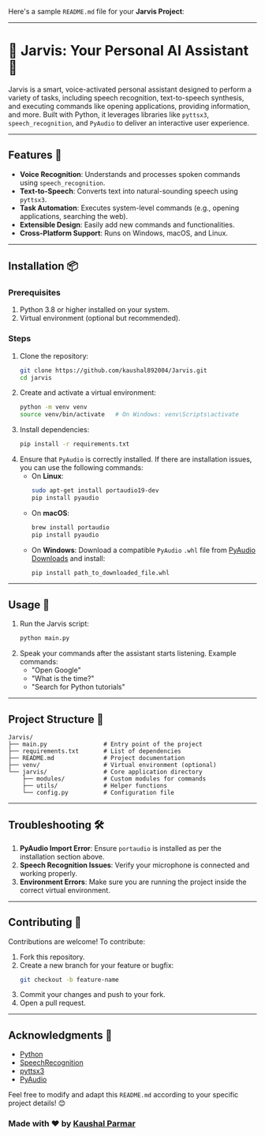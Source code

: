 Here's a sample `README.md` file for your **Jarvis Project**:

---

# 🤖 Jarvis: Your Personal AI Assistant 🚀

Jarvis is a smart, voice-activated personal assistant designed to perform a variety of tasks, including speech recognition, text-to-speech synthesis, and executing commands like opening applications, providing information, and more. Built with Python, it leverages libraries like `pyttsx3`, `speech_recognition`, and `PyAudio` to deliver an interactive user experience.

---

## Features 🌟

- **Voice Recognition**: Understands and processes spoken commands using `speech_recognition`.
- **Text-to-Speech**: Converts text into natural-sounding speech using `pyttsx3`.
- **Task Automation**: Executes system-level commands (e.g., opening applications, searching the web).
- **Extensible Design**: Easily add new commands and functionalities.
- **Cross-Platform Support**: Runs on Windows, macOS, and Linux.

---

## Installation 📦

### Prerequisites
1. Python 3.8 or higher installed on your system.
2. Virtual environment (optional but recommended).

### Steps
1. Clone the repository:
   ```bash
   git clone https://github.com/kaushal892004/Jarvis.git
   cd jarvis
   ```
2. Create and activate a virtual environment:
   ```bash
   python -m venv venv
   source venv/bin/activate   # On Windows: venv\Scripts\activate
   ```
3. Install dependencies:
   ```bash
   pip install -r requirements.txt
   ```
4. Ensure that `PyAudio` is correctly installed. If there are installation issues, you can use the following commands:
   - On **Linux**:
     ```bash
     sudo apt-get install portaudio19-dev
     pip install pyaudio
     ```
   - On **macOS**:
     ```bash
     brew install portaudio
     pip install pyaudio
     ```
   - On **Windows**:
     Download a compatible `PyAudio` `.whl` file from [PyAudio Downloads](https://www.lfd.uci.edu/~gohlke/pythonlibs/#pyaudio) and install:
     ```bash
     pip install path_to_downloaded_file.whl
     ```

---

## Usage 🚀

1. Run the Jarvis script:
   ```bash
   python main.py
   ```
2. Speak your commands after the assistant starts listening. Example commands:
   - "Open Google"
   - "What is the time?"
   - "Search for Python tutorials"

---

## Project Structure 📂

```
Jarvis/
├── main.py                # Entry point of the project
├── requirements.txt       # List of dependencies
├── README.md              # Project documentation
├── venv/                  # Virtual environment (optional)
└── jarvis/                # Core application directory
    ├── modules/           # Custom modules for commands
    ├── utils/             # Helper functions
    └── config.py          # Configuration file
```

---

## Troubleshooting 🛠️

1. **PyAudio Import Error**: Ensure `portaudio` is installed as per the installation section above.
2. **Speech Recognition Issues**: Verify your microphone is connected and working properly.
3. **Environment Errors**: Make sure you are running the project inside the correct virtual environment.

---

## Contributing 🤝

Contributions are welcome! To contribute:
1. Fork this repository.
2. Create a new branch for your feature or bugfix:
   ```bash
   git checkout -b feature-name
   ```
3. Commit your changes and push to your fork.
4. Open a pull request.

---


## Acknowledgments 🙌

- [Python](https://www.python.org/)
- [SpeechRecognition](https://pypi.org/project/SpeechRecognition/)
- [pyttsx3](https://pypi.org/project/pyttsx3/)
- [PyAudio](https://pypi.org/project/PyAudio/)

Feel free to modify and adapt this `README.md` according to your specific project details! 😊

### Made with ❤️ by [Kaushal Parmar](https://github.com/kaushal892004)

